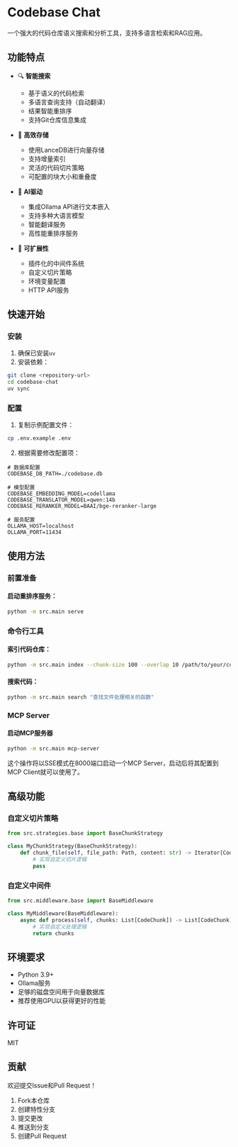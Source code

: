 # Codebase Chat

一个强大的代码仓库语义搜索和分析工具，支持多语言检索和RAG应用。

## 功能特点

- 🔍 **智能搜索**
  - 基于语义的代码检索
  - 多语言查询支持（自动翻译）
  - 结果智能重排序
  - 支持Git仓库信息集成

- 💾 **高效存储**
  - 使用LanceDB进行向量存储
  - 支持增量索引
  - 灵活的代码切片策略
  - 可配置的块大小和重叠度

- 🤖 **AI驱动**
  - 集成Ollama API进行文本嵌入
  - 支持多种大语言模型
  - 智能翻译服务
  - 高性能重排序服务

- 🔧 **可扩展性**
  - 插件化的中间件系统
  - 自定义切片策略
  - 环境变量配置
  - HTTP API服务

## 快速开始

### 安装

1. 确保已安装`uv`
2. 安装依赖：

```bash
git clone <repository-url>
cd codebase-chat
uv sync
```

### 配置

1. 复制示例配置文件：
```bash
cp .env.example .env
```

2. 根据需要修改配置项：
```env
# 数据库配置
CODEBASE_DB_PATH=./codebase.db

# 模型配置
CODEBASE_EMBEDDING_MODEL=codellama
CODEBASE_TRANSLATOR_MODEL=qwen:14b
CODEBASE_RERANKER_MODEL=BAAI/bge-reranker-large

# 服务配置
OLLAMA_HOST=localhost
OLLAMA_PORT=11434
```

## 使用方法

### 前置准备

#### 启动重排序服务：
```bash
python -m src.main serve
```

### 命令行工具

#### 索引代码仓库：
```bash
python -m src.main index --chunk-size 100 --overlap 10 /path/to/your/code 
```

#### 搜索代码：
```bash
python -m src.main search "查找文件处理相关的函数"
```

### MCP Server

#### 启动MCP服务器
```bash
python -m src.main mcp-server
```

这个操作将以SSE模式在8000端口启动一个MCP Server，启动后将其配置到MCP Client就可以使用了。

## 高级功能

### 自定义切片策略

```python
from src.strategies.base import BaseChunkStrategy

class MyChunkStrategy(BaseChunkStrategy):
    def chunk_file(self, file_path: Path, content: str) -> Iterator[CodeChunk]:
        # 实现自定义切片逻辑
        pass
```

### 自定义中间件

```python
from src.middleware.base import BaseMiddleware

class MyMiddleware(BaseMiddleware):
    async def process(self, chunks: List[CodeChunk]) -> List[CodeChunk]:
        # 实现自定义处理逻辑
        return chunks
```

## 环境要求

- Python 3.9+
- Ollama服务
- 足够的磁盘空间用于向量数据库
- 推荐使用GPU以获得更好的性能

## 许可证

MIT

## 贡献

欢迎提交Issue和Pull Request！

1. Fork本仓库
2. 创建特性分支
3. 提交更改
4. 推送到分支
5. 创建Pull Request 